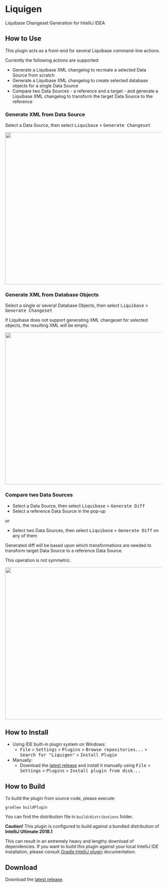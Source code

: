 # Liquigen
>
Liquibase Changeset Generation for IntelliJ IDEA
>
## How to Use
This plugin acts as a front-end for several Liquibase command-line actions.

Currently the following actions are supported:
- Generate a Liquibase XML changelog to recreate a selected Data Source from scratch
- Generate a Liquibase XML changelog to create selected database objects for a single Data Source
- Compare two Data Sources - a reference and a target - and generate a Liquibase XML changelog
to transform the target Data Source to the reference

### Generate XML from Data Source
Select a Data Source, then select <kbd>Liquibase</kbd> > <kbd>Generate Changeset</kbd>

<img src="https://raw.githubusercontent.com/iman89/liquigen/master/doc/liquigen_generate_data_source.png" width="735" height="490" />

### Generate XML from Database Objects
Select a single or several Database Objects, then select <kbd>Liquibase</kbd> > <kbd>Generate Changeset</kbd>

If Liquibase does not support generating XML changeset for selected objects, the resulting XML will be empty.

<img src="https://raw.githubusercontent.com/iman89/liquigen/master/doc/liquigen_generate_db_object.png" width="735" height="490" />

### Compare two Data Sources
- Select a Data Source, then select <kbd>Liquibase</kbd> > <kbd>Generate Diff</kbd>
- Select a reference Data Source in the pop-up

or

- Select two Data Sources, then select <kbd>Liquibase</kbd> > <kbd>Generate Diff</kbd> on any of them

Generated diff will be based upon which transformations are needed to transform target Data Source to a reference Data Source.

This operation is not symmetric.

<img src="https://raw.githubusercontent.com/iman89/liquigen/master/doc/liquigen_generate_diff.png" width="735" height="490" />

>
## How to Install
- Using IDE built-in plugin system on Windows:
  - <kbd>File</kbd> > <kbd>Settings</kbd> > <kbd>Plugins</kbd> > <kbd>Browse repositories...</kbd> > <kbd>Search for "Liquigen"</kbd> > <kbd>Install Plugin</kbd>
- Manually:
  - Download the [latest release](https://github.com/iman89/liquigen/releases) and install it manually using <kbd>File</kbd> > <kbd>Settings</kbd> > <kbd>Plugins</kbd> > <kbd>Install plugin from disk...</kbd>
>
## How to Build
To build the plugin from source code, please execute:
```
gradlew buildPlugin
```
You can find the distribution file in `build/distributions` folder.

**Caution!** This plugin is configured to build against a bundled distribution of **IntelliJ Ultimate 2018.1**

This can result in an extremely heavy and lengthy download of dependencies.
If you want to build this plugin against your local IntelliJ IDE installation, please consult
[Gradle IntelliJ plugin](https://github.com/JetBrains/gradle-intellij-plugin) documentation.
>
## Download
Download the [latest release](https://github.com/iman89/liquigen/releases).
